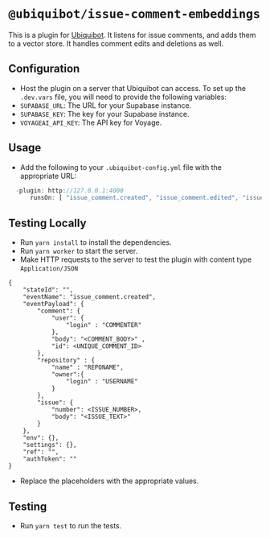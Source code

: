 # `@ubiquibot/issue-comment-embeddings`

This is a plugin for [Ubiquibot](https://github.com/ubiquity/ubiquibot-kernel). It listens for issue comments, and adds them to a vector store. It handles comment edits and deletions as well.

## Configuration
- Host the plugin on a server that Ubiquibot can access.
To set up the `.dev.vars` file, you will need to provide the following variables:
- `SUPABASE_URL`: The URL for your Supabase instance.
- `SUPABASE_KEY`: The key for your Supabase instance.
- `VOYAGEAI_API_KEY`: The API key for Voyage.

## Usage
- Add the following to your `.ubiquibot-config.yml` file with the appropriate URL:
```javascript
  -plugin: http://127.0.0.1:4000
      runsOn: [ "issue_comment.created", "issue_comment.edited", "issue_comment.deleted" , "issue.created", "issue.edited", "issue.deleted"]
```

## Testing Locally
- Run `yarn install` to install the dependencies.
- Run `yarn worker` to start the server.
- Make HTTP requests to the server to test the plugin with content type `Application/JSON`
```
{
    "stateId": "",
    "eventName": "issue_comment.created",
    "eventPayload": {
        "comment": {
            "user": {
                "login" : "COMMENTER"
            },
            "body": "<COMMENT_BODY>" ,
            "id": <UNIQUE_COMMENT_ID>
        },
        "repository" : {
            "name" : "REPONAME",
            "owner":{
                "login" : "USERNAME"
            }
        },
        "issue": {
            "number": <ISSUE_NUMBER>,
            "body": "<ISSUE_TEXT>"
        }
    },
    "env": {},
    "settings": {},
    "ref": "",
    "authToken": ""
}
```
- Replace the placeholders with the appropriate values.

## Testing
- Run `yarn test` to run the tests.